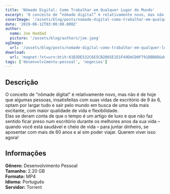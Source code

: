 ```yaml
---
title: 'Nômade Digital: Como Trabalhar em Qualquer Lugar do Mundo'
excerpt: 'O conceito de “nômade digital” é relativamente novo, mas não é de hoje que algumas pessoas, insatisfeitas com suas vidas de escritório de 9 às 6, optam por largar tudo e sair pelo mundo em busca de uma vida mais excitante, com maior qualidade de vida e flexibilidade.  Elas se deram con'
coverImage: '/assets/blog/posts/nomade-digital-como-trabalhar-em-qualquer-lugar-do-mundo.jpg'
date: '2019-06-12T03:00:00.000Z'
author:
  name: Joe Haddad
  picture: '/assets/blog/authors/joe.jpeg'
ogImage:
  url: '/assets/blog/posts/nomade-digital-como-trabalhar-em-qualquer-lugar-do-mundo.jpg'
download:
  url: 'magnet:?xt=urn:btih:81B3DE532C6E5CB2D65E1D1F49DACD0F791DBB8D&dn=N%c3%b4made%20Digital%20-%20Raim%20Santos&tr=udp%3a%2f%2ftracker.openbittorrent.com%3a1337%2fannounce&tr=udp%3a%2f%2ftracker.opentrackr.org%3a1337%2fannounce'
tags: ['desenvolvimento-pessoal', 'negocios']
---
```

<h2>Descrição</h2>
<p></p><p>O conceito de “nômade digital” é relativamente novo, mas não é de hoje que algumas pessoas, insatisfeitas com suas vidas de escritório de 9 às 6, optam por largar tudo e sair pelo mundo em busca de uma vida mais excitante, com maior qualidade de vida e flexibilidade. <br/>Elas se deram conta de que o tempo é um artigo de luxo e que não faz sentido ficar preso num escritório durante os melhores anos da sua vida – quando você está saudável e cheio de vida – para juntar dinheiro, se aposentar com mais de 60 anos e aí sim poder viajar. Querem viver isso agora!</p><h2>Informações</h2><p><strong>Gênero:</strong> Desenvolvimento Pessoal<br/><strong>Tamanho: </strong>2.20 GB<br/><strong>Formato:</strong> MP4<br/><strong>Idioma:</strong> Português<br/><strong>Servidor:</strong> Torrent</p>